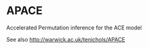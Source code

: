 APACE
=====

Accelerated Permutation inference for the ACE model

See also http://warwick.ac.uk/tenichols/APACE

